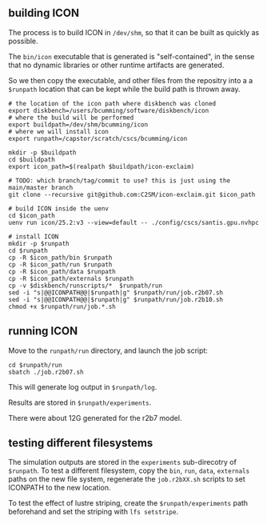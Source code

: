 ## building ICON

The process is to build ICON in `/dev/shm`, so that it can be built as quickly as possible.

The `bin/icon` executable that is generated is "self-contained", in the sense that no dynamic libraries or other runtime artifacts are generated.

So we then copy the executable, and other files from the repositry into a a `$runpath` location that can be kept while the build path is thrown away.

```
# the location of the icon path where diskbench was cloned
export diskbench=/users/bcumming/software/diskbench/icon
# where the build will be performed
export buildpath=/dev/shm/bcumming/icon
# where we will install icon
export runpath=/capstor/scratch/cscs/bcumming/icon

mkdir -p $buildpath
cd $buildpath
export icon_path=$(realpath $buildpath/icon-exclaim)

# TODO: which branch/tag/commit to use? this is just using the main/master branch
git clone --recursive git@github.com:C2SM/icon-exclaim.git $icon_path

# build ICON inside the uenv
cd $icon_path
uenv run icon/25.2:v3 --view=default -- ./config/cscs/santis.gpu.nvhpc

# install ICON
mkdir -p $runpath
cd $runpath
cp -R $icon_path/bin $runpath
cp -R $icon_path/run $runpath
cp -R $icon_path/data $runpath
cp -R $icon_path/externals $runpath
cp -v $diskbench/runscripts/*  $runpath/run
sed -i "s|@@ICONPATH@@|$runpath|g" $runpath/run/job.r2b07.sh
sed -i "s|@@ICONPATH@@|$runpath|g" $runpath/run/job.r2b10.sh
chmod +x $runpath/run/job.*.sh
```

## running ICON

Move to the `runpath/run` directory, and launch the job script:

```
cd $runpath/run
sbatch ./job.r2b07.sh
```

This will generate log output in `$runpath/log`.

Results are stored in `$runpath/experiments`.

There were about 12G generated for the r2b7 model.

## testing different filesystems

The simulation outputs are stored in the `experiments` sub-direcotry of `$runpath`.
To test a different filesystem, copy the `bin`, `run`, `data`, `externals` paths on the new file system, regenerate the `job.r2bXX.sh` scripts to set ICONPATH to the new location.

To test the effect of lustre striping, create the `$runpath/experiments` path beforehand and set the striping with `lfs setstripe`.
